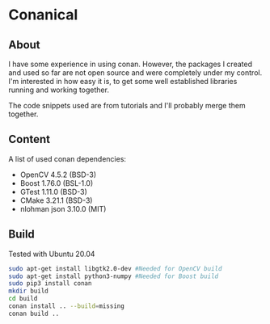 # Conanical

## About

I have some experience in using conan. However, the packages I created and used so far are not open source and were completely under my control. I'm interested in how easy it is, to get some well established libraries running and working together.

The code snippets used are from tutorials and I'll probably merge them together.

## Content

A list of used conan dependencies:

- OpenCV 4.5.2 (BSD-3)
- Boost 1.76.0 (BSL-1.0)
- GTest 1.11.0 (BSD-3)
- CMake 3.21.1 (BSD-3)
- nlohman json 3.10.0 (MIT)

## Build

Tested with Ubuntu 20.04

~~~sh
sudo apt-get install libgtk2.0-dev #Needed for OpenCV build
sudo apt-get install python3-numpy #Needed for Boost build
sudo pip3 install conan
mkdir build
cd build
conan install .. --build=missing
conan build ..
~~~
